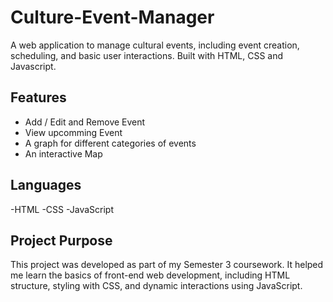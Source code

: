 # Culture-Event-Manager
A web application to manage cultural events, including event creation, scheduling, and basic user interactions.
Built with HTML, CSS and Javascript.

## Features
- Add / Edit and Remove Event
- View upcomming Event
- A graph for different categories of events
- An interactive Map

## Languages 
-HTML
-CSS
-JavaScript

## Project Purpose
This project was developed as part of my Semester 3 coursework. It helped me learn the basics of front-end web development, including HTML structure, styling with CSS, and dynamic interactions using JavaScript.
